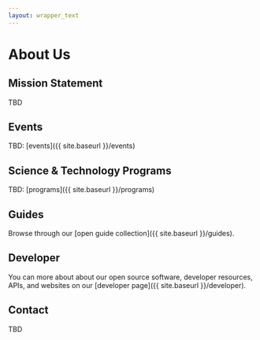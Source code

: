 ```yaml
---
layout: wrapper_text
---
```

# About Us

## Mission Statement

TBD

## Events

TBD: [events]({{ site.baseurl }}/events)

## Science & Technology Programs

TBD: [programs]({{ site.baseurl }}/programs)

## Guides

Browse through our [open guide collection]({{ site.baseurl }}/guides).

## Developer

You can more about about our open source software, developer resources, APIs, and websites on our [developer page]({{ site.baseurl }}/developer).

## Contact

TBD
